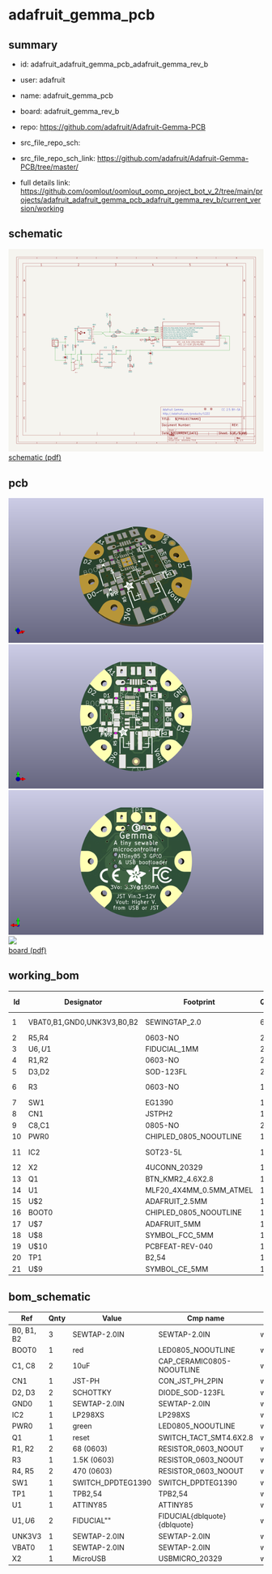# adafruit_gemma_pcb
 
## summary 
* id: adafruit_adafruit_gemma_pcb_adafruit_gemma_rev_b
* user: adafruit
* name: adafruit_gemma_pcb
* board: adafruit_gemma_rev_b
* repo: https://github.com/adafruit/Adafruit-Gemma-PCB



* src_file_repo_sch: 
* src_file_repo_sch_link: https://github.com/adafruit/Adafruit-Gemma-PCB/tree/master/
* full details link: https://github.com/oomlout/oomlout_oomp_project_bot_v_2/tree/main/projects/adafruit_adafruit_gemma_pcb_adafruit_gemma_rev_b/current_version/working  

## schematic  
![](working_schematic_600.png)  
[schematic (pdf)](working_schematic.pdf) 






















## pcb  
![](working_3d_600.png) 
![](working_3d_front_600.png)  
![](working_3d_back_600.png)  
![](working_600.png)  
[board (pdf)](working.pdf)  

## working_bom
| Id | Designator | Footprint | Quantity | Designation | Supplier and ref |  | None | 
| --- | --- | --- | --- | --- | --- | --- | --- | 
| 1 | VBAT0,B1,GND0,UNK3V3,B0,B2 | SEWINGTAP_2.0 | 6 | SEWTAP-2.0IN |  |  | [''] | 
| 2 | R5,R4 | 0603-NO | 2 | 470 (0603) |  |  | [''] | 
| 3 | U$6,U$1 | FIDUCIAL_1MM | 2 | FIDUCIAL" |  |  | [''] | 
| 4 | R1,R2 | 0603-NO | 2 | 68 (0603) |  |  | [''] | 
| 5 | D3,D2 | SOD-123FL | 2 | SCHOTTKY |  |  | [''] | 
| 6 | R3 | 0603-NO | 1 | 1.5K (0603) |  |  | [''] | 
| 7 | SW1 | EG1390 | 1 |  |  |  | [''] | 
| 8 | CN1 | JSTPH2 | 1 | JST-PH |  |  | [''] | 
| 9 | C8,C1 | 0805-NO | 2 | 10uF |  |  | [''] | 
| 10 | PWR0 | CHIPLED_0805_NOOUTLINE | 1 | green |  |  | [''] | 
| 11 | IC2 | SOT23-5L | 1 | MIC5225-3.3v |  |  | [''] | 
| 12 | X2 | 4UCONN_20329 | 1 | MicroUSB |  |  | [''] | 
| 13 | Q1 | BTN_KMR2_4.6X2.8 | 1 | reset |  |  | [''] | 
| 14 | U1 | MLF20_4X4MM_0.5MM_ATMEL | 1 | ATTINY85 |  |  | [''] | 
| 15 | U$2 | ADAFRUIT_2.5MM | 1 |  |  |  | [''] | 
| 16 | BOOT0 | CHIPLED_0805_NOOUTLINE | 1 | red |  |  | [''] | 
| 17 | U$7 | ADAFRUIT_5MM | 1 |  |  |  | [''] | 
| 18 | U$8 | SYMBOL_FCC_5MM | 1 |  |  |  | [''] | 
| 19 | U$10 | PCBFEAT-REV-040 | 1 |  |  |  | [''] | 
| 20 | TP1 | B2,54 | 1 | TPB2,54 |  |  | [''] | 
| 21 | U$9 | SYMBOL_CE_5MM | 1 |  |  |  | [''] | 


## bom_schematic
| Ref | Qnty | Value | Cmp name | Footprint | Description | Vendor | DNP | 
| --- | --- | --- | --- | --- | --- | --- | --- | 
| B0, B1, B2 | 3 | SEWTAP-2.0IN | SEWTAP-2.0IN | working:SEWINGTAP_2.0 |  |  |  | 
| BOOT0 | 1 | red | LED0805_NOOUTLINE | working:CHIPLED_0805_NOOUTLINE |  |  |  | 
| C1, C8 | 2 | 10uF | CAP_CERAMIC0805-NOOUTLINE | working:0805-NO |  |  |  | 
| CN1 | 1 | JST-PH | CON_JST_PH_2PIN | working:JSTPH2 |  |  |  | 
| D2, D3 | 2 | SCHOTTKY | DIODE_SOD-123FL | working:SOD-123FL |  |  |  | 
| GND0 | 1 | SEWTAP-2.0IN | SEWTAP-2.0IN | working:SEWINGTAP_2.0 |  |  |  | 
| IC2 | 1 | LP298XS | LP298XS | working:SOT23-5L |  |  |  | 
| PWR0 | 1 | green | LED0805_NOOUTLINE | working:CHIPLED_0805_NOOUTLINE |  |  |  | 
| Q1 | 1 | reset | SWITCH_TACT_SMT4.6X2.8 | working:BTN_KMR2_4.6X2.8 |  |  |  | 
| R1, R2 | 2 | 68 (0603) | RESISTOR_0603_NOOUT | working:0603-NO |  |  |  | 
| R3 | 1 | 1.5K (0603) | RESISTOR_0603_NOOUT | working:0603-NO |  |  |  | 
| R4, R5 | 2 | 470 (0603) | RESISTOR_0603_NOOUT | working:0603-NO |  |  |  | 
| SW1 | 1 | SWITCH_DPDTEG1390 | SWITCH_DPDTEG1390 | working:EG1390 |  |  |  | 
| TP1 | 1 | TPB2,54 | TPB2,54 | working:B2,54 |  |  |  | 
| U1 | 1 | ATTINY85 | ATTINY85 | working:MLF20_4X4MM_0.5MM_ATMEL |  |  |  | 
| U$1, U$6 | 2 | FIDUCIAL"" | FIDUCIAL{dblquote}{dblquote} | working:FIDUCIAL_1MM |  |  |  | 
| UNK3V3 | 1 | SEWTAP-2.0IN | SEWTAP-2.0IN | working:SEWINGTAP_2.0 |  |  |  | 
| VBAT0 | 1 | SEWTAP-2.0IN | SEWTAP-2.0IN | working:SEWINGTAP_2.0 |  |  |  | 
| X2 | 1 | MicroUSB | USBMICRO_20329 | working:4UCONN_20329 |  |  |  | 



